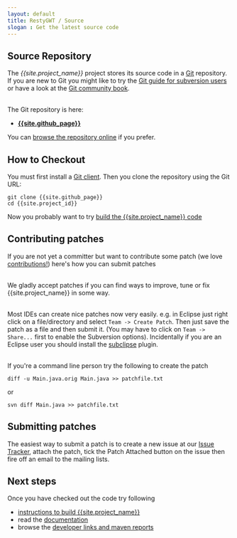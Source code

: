 ```yaml
---
layout: default
title: RestyGWT / Source
slogan : Get the latest source code
---
```



## Source Repository

The *{{site.project_name}}* project stores its source code in a [Git](http://git-scm.com/) repository.
If you are new to Git you might like to try the 
[Git guide for subversion users](http://git.or.cz/course/svn.html) or have a look at the 
[Git community book](http://book.git-scm.com/).
<br/><br/>

The Git repository is here:

* **[{{site.github_page}}]({{site.github_page}})**

You can [browse the repository online]({{site.github_page}}) if you prefer.

## How to Checkout

You must first install a [Git client](http://git-scm.com/download). Then 
you clone the repository using the Git URL:

    git clone {{site.github_page}}
    cd {{site.project_id}}

Now you probably want to try [build the {{site.project_name}} code](building.html) 

## Contributing patches

If you are not yet a committer but want to contribute some 
patch (we love [contributions!](/community/contributing.html)) here's 
how you can submit patches
<br/><br/>

We gladly accept patches if you can find ways to improve, tune or fix
{{site.project_name}} in some way.
<br/><br/>

Most IDEs can create nice patches now very easily. e.g. in Eclipse just
right click on a file/directory and select `Team -> Create Patch`. Then
just save the patch as a file and then submit it. (You may have to click
on `Team -> Share...` first to enable the Subversion options).
Incidentally if you are an Eclipse user you should install the
[subclipse](http://subclipse.tigris.org/) plugin.
<br/><br/>

If you're a command line person try the following to create the patch

    diff -u Main.java.orig Main.java >> patchfile.txt

or

    svn diff Main.java >> patchfile.txt

## Submitting patches

The easiest way to submit a patch is to create a new issue at our [Issue
Tracker]({{site.issue_tracker}}), attach the patch, tick the Patch
Attached button on the issue then fire off an email to the mailing
lists.

## Next steps

Once you have checked out the code try following 

* [instructions to build {{site.project_name}}](building.html) 
* read the [documentation](../documentation/index.html)
* browse the [developer links and maven reports](developers.html)